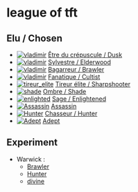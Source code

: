 # league of tft


## Elu / Chosen

- [![vladimir](https://static1-fr.millenium.gg/articles/7/37/10/57/@/1408570-dusk-64x64-1.png)](team_composition/dusk.md) [Être du crépuscule / Dusk](team_composition/dusk.md)
- [![vladimir](https://static1-fr.millenium.gg/articles/7/37/10/57/@/1408572-elderwood-64x64-1.png)](team_composition/elderwood.md) 
[Sylvestre / Elderwood](team_composition/elderwood.md)
- [![vladimir](https://static1-fr.millenium.gg/articles/8/37/10/58/@/1408719-brawler-64x64-1.png)](team_composition/brawler.md) 
[Bagarreur / Brawler](team_composition/brawler.md)
- [![vladimir](https://static1-fr.millenium.gg/articles/7/37/10/57/@/1408568-cultist-64x64-1.png)](team_composition/cultist.md) 
[Fanatique / Cultist](team_composition/cultist.md)
- [![tireur_elite](https://static1-fr.millenium.gg/articles/8/37/10/58/@/1408727-sharpshooter-64x64-1.png)](team_composition/sharpshooter.md) [Tireur élite / Sharpshooter](team_composition/sharpshooter.md)
- [![shade](https://static1-fr.millenium.gg/articles/8/37/10/58/@/1408726-shade-64x64-1.png)](team_composition/shade.md) [Ombre / Shade](team_composition/shade.md)
- [![enlighted](https://static1-fr.millenium.gg/articles/7/37/10/57/@/1408571-enlightened-64x64-1.png)](team_composition/enlightened.md) [Sage / Enlightened](team_composition/enlightened.md)
- [![Assassin](https://static1-fr.millenium.gg/articles/8/37/10/58/@/1408718-assassin-64x64-1.png)](team_composition/assassin.md) [Assassin](team_composition/assassin.md)
- [![Hunter](https://static1-fr.millenium.gg/articles/8/37/10/58/@/1408722-hunter-64x64-1.png)](team_composition/hunter.md) [Chasseur / Hunter](team_composition/hunter.md)
- [![Adept](https://static1-fr.millenium.gg/articles/8/37/10/58/@/1408717-adept-64x64-1.png)](team_composition/adept.md) [Adept](team_composition/adept.md)


## Experiment

- Warwick :
    - [Brawler](experiment/warwick/brawler.md)
    - [Hunter](experiment/warwick/hunter.md)
    - [divine](experiment/warwick/divine.md)
